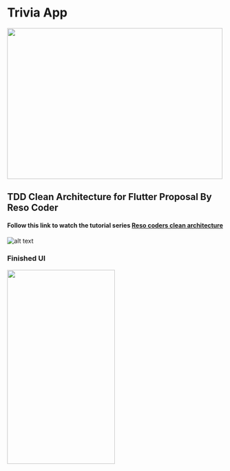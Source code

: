 # Trivia App

<img src="https://blog.cleancoder.com/uncle-bob/images/2012-08-13-the-clean-architecture/CleanArchitecture.jpg"  width="500" height="350">

## TDD Clean Architecture for Flutter Proposal By Reso Coder
#### Follow this link to watch the tutorial series [Reso coders clean architecture](https://resocoder.com/flutter-clean-architecture-tdd/)

![alt text](https://i0.wp.com/resocoder.com/wp-content/uploads/2019/08/Clean-Architecture-Flutter-Diagram.png?w=556&ssl=1)

### Finished UI
<img src="https://i1.wp.com/resocoder.com/wp-content/uploads/2019/09/app-ui.png?resize=576%2C1024&ssl=10"  width="250" height="450">
